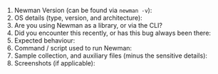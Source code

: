 <!--
Welcome to the Newman Issue tracker. Any feature requests / bug reports can be posted here.
Any security-related bugs should be reported directly to security@postman.com

This issue reporting template should guide you to effectively report issues for fastest resolution. Please provide all relevant details in the list below.

Version and environment information:
-->
 1. Newman Version (can be found via `newman -v`):
 2. OS details (type, version, and architecture):
 3. Are you using Newman as a library, or via the CLI?
 3. Did you encounter this recently, or has this bug always been there:
 4. Expected behaviour:
 5. Command / script used to run Newman:
 6. Sample collection, and auxiliary files (minus the sensitive details):
 7. Screenshots (if applicable):

<!--
Steps to reproduce the problem:

1. {{add step 1}}
2. {{add step 2}}
3. {{add step 3}}
-->


<!--
Before proceeding, please consider the following:

1. If this is a Postman Client App issue, go to https://github.com/postmanlabs/postman-app-support/issues/new

2. Report security issues directly to security@postman.com. Please refrain from publicly disclosing any details about security issues in any form, until a fix has been rolled out.

3. For Postman Cloud / personal information related issues, send an email to: [help@postman.com](mailto:help@postman.com)

4. Verify that you have checked the documentation at https://learning.postman.com/docs/running-collections/using-newman-cli, and searched through previously closed issues.

5. Please ensure that all supporting files (collections or screenshots) do not contain any sensitive information.
-->
